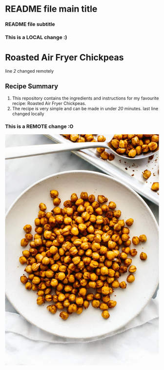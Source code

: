 # README file main title 
### README file subtitle 
### This is a LOCAL change :)
# Roasted Air Fryer Chickpeas
line *2* changed remotely
## Recipe Summary
1. This repository contains the ingredients and instructions for my favourite recipe: Roasted Air Fryer Chickpeas.
2. The recipe is very simple and can be made in under *20* minutes.
last line changed locally
### This is a REMOTE change :O

![roasted chickpeas](recipe.png)

 
